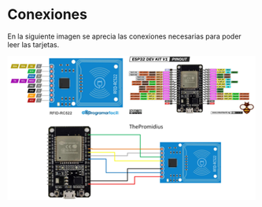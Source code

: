 # Conexiones
En la siguiente imagen se aprecia las conexiones necesarias para poder leer las tarjetas.

![Diagrama_Conexion_RFID_ESP32_DevKitV1.jpg](imagenes/Diagrama_Conexion_RFID_ESP32_DevKitV1.jpg)
